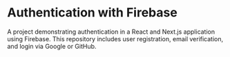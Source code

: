 # Authentication with Firebase 
 A project demonstrating authentication in a React and Next.js application using Firebase. This repository includes user registration, email verification, and login via Google or GitHub.
